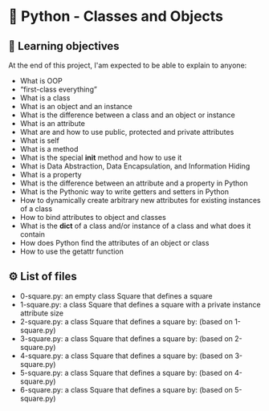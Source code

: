 # :snake: Python - Classes and Objects

## 📖 Learning objectives
At the end of this project, I'am expected to be able to explain to anyone:

- What is OOP
- “first-class everything”
- What is a class
- What is an object and an instance
- What is the difference between a class and an object or instance
- What is an attribute
- What are and how to use public, protected and private attributes
- What is self
- What is a method
- What is the special __init__ method and how to use it
- What is Data Abstraction, Data Encapsulation, and Information Hiding
- What is a property
- What is the difference between an attribute and a property in Python
- What is the Pythonic way to write getters and setters in Python
- How to dynamically create arbitrary new attributes for existing instances of a class
- How to bind attributes to object and classes
- What is the __dict__ of a class and/or instance of a class and what does it contain
- How does Python find the attributes of an object or class
- How to use the getattr function

## ⚙️ List of files
- 0-square.py: an empty class Square that defines a square
- 1-square.py: a class Square that defines a square with a private instance attribute size
- 2-square.py: a class Square that defines a square by: (based on 1-square.py)
- 3-square.py: a class Square that defines a square by: (based on 2-square.py)
- 4-square.py: a class Square that defines a square by: (based on 3-square.py)
- 5-square.py: a class Square that defines a square by: (based on 4-square.py)
- 6-square.py: a class Square that defines a square by: (based on 5-square.py)
